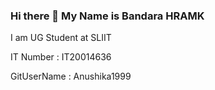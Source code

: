 ### Hi there 👋 My Name is Bandara HRAMK
I am UG Student at SLIIT

IT Number   : IT20014636


GitUserName : Anushika1999


<!--
**Anushika1999/Anushika1999** is a ✨ _special_ ✨ repository because its `README.md` (this file) appears on your GitHub profile.

Here are some ideas to get you started:

- 🔭 I’m currently working on ...
- 🌱 I’m currently learning ...
- 👯 I’m looking to collaborate on ...
- 🤔 I’m looking for help with ...
- 💬 Ask me about ...
- 📫 How to reach me: ...
- 😄 Pronouns: ...
- ⚡ Fun fact: ...
-->
